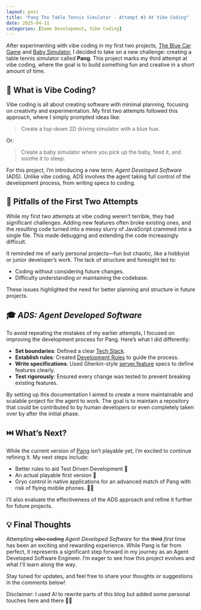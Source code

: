 ```yaml
---
layout: post
title: "Pang The Table Tennis Simulator - Attempt #3 At Vibe Coding"
date: 2025-04-11
categories: [Game Development, Vibe Coding]
---
```


After experimenting with vibe coding in my first two projects, [The Blue Car Game](https://tomhofman.dev/posts/vibe-coding-let-me-talk-you-through/) and [Baby Simulator](https://github.com/ausernamedtom/baby-simulator), I decided to take on a new challenge: creating a table tennis simulator called **Pang**. This project marks my third attempt at vibe coding, where the goal is to build something fun and creative in a short amount of time.

## 🌈 What is Vibe Coding?

Vibe coding is all about creating software with minimal planning, focusing on creativity and experimentation. My first two attempts followed this approach, where I simply prompted ideas like:

> Create a top-down 2D driving simulator with a blue hue.

Or:

> Create a baby simulator where you pick up the baby, feed it, and soothe it to sleep.

For this project, I’m introducing a new term: _Agent Developed Software_ (ADS). Unlike vibe coding, ADS involves the agent taking full control of the development process, from writing specs to coding.

## 🐛 Pitfalls of the First Two Attempts

While my first two attempts at vibe coding weren’t terrible, they had significant challenges. Adding new features often broke existing ones, and the resulting code turned into a messy slurry of JavaScript crammed into a single file. This made debugging and extending the code increasingly difficult.

It reminded me of early personal projects—fun but chaotic, like a hobbyist or junior developer’s work. The lack of structure and foresight led to:

- Coding without considering future changes.
- Difficulty understanding or maintaining the codebase.

These issues highlighted the need for better planning and structure in future projects.

## 🎓 _ADS: Agent Developed Software_

To avoid repeating the mistakes of my earlier attempts, I focused on improving the development process for Pang. Here’s what I did differently:

- **Set boundaries**: Defined a clear [Tech Stack](https://github.com/ausernamedtom/pang/blob/main/docs/technical-stack.md).
- **Establish rules**: Created [Development Rules](https://github.com/ausernamedtom/pang/blob/main/docs/development-rules.md) to guide the process.
- **Write specifications**: Used Gherkin-style [server.feature](https://github.com/ausernamedtom/pang/blob/main/specs/server.feature) specs to define features clearly.
- **Test rigorously**: Ensured every change was tested to prevent breaking existing features.

By setting up this documentation I aimed to create a more maintainable and scalable project for the agent to work. The goal is to maintain a repository that could be contributed to by human developers or even completely taken over by after the initial phase.

## ⏭️ What’s Next?

While the current version of [Pang](https://github.com/ausernamedtom/pang) isn’t playable yet, I’m excited to continue refining it. My next steps include:

- Better rules to aid Test Driven Development 🧪
- An actual playable first version 🏓
- Gryo control in native applications for an advanced match of Pang with risk of flying mobile phones. 🙋‍♂️

I’ll also evaluate the effectiveness of the ADS approach and refine it further for future projects.

## 💡 Final Thoughts

Attempting ~~vibe coding~~ _Agent Developed Software_ for the ~~third~~ _first_ time has been an exciting and rewarding experience. While Pang is far from perfect, it represents a significant step forward in my journey as an Agent Developed Software Engineer. I’m eager to see how this project evolves and what I’ll learn along the way.

Stay tuned for updates, and feel free to share your thoughts or suggestions in the comments below!

Disclaimer: I used AI to rewrite parts of this blog but added some personal touches here and there 🤖🤓
